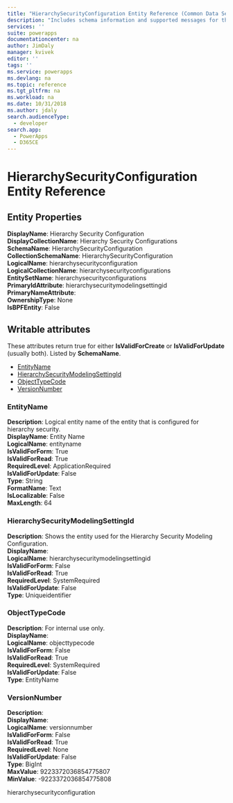 ```yaml
---
title: "HierarchySecurityConfiguration Entity Reference (Common Data Service)| Microsoft Docs"
description: "Includes schema information and supported messages for the HierarchySecurityConfiguration entity."
services: ''
suite: powerapps
documentationcenter: na
author: JimDaly
manager: kvivek
editor: ''
tags: ''
ms.service: powerapps
ms.devlang: na
ms.topic: reference
ms.tgt_pltfrm: na
ms.workload: na
ms.date: 10/31/2018
ms.author: jdaly
search.audienceType: 
  - developer
search.app: 
  - PowerApps
  - D365CE
---
```

# HierarchySecurityConfiguration Entity Reference



## Entity Properties

**DisplayName**: Hierarchy Security Configuration<br />
**DisplayCollectionName**: Hierarchy Security Configurations<br />
**SchemaName**: HierarchySecurityConfiguration<br />
**CollectionSchemaName**: HierarchySecurityConfiguration<br />
**LogicalName**: hierarchysecurityconfiguration<br />
**LogicalCollectionName**: hierarchysecurityconfigurations<br />
**EntitySetName**: hierarchysecurityconfigurations<br />
**PrimaryIdAttribute**: hierarchysecuritymodelingsettingid<br />
**PrimaryNameAttribute**: <br />
**OwnershipType**: None<br />
**IsBPFEntity**: False<br />
<a name="writable-attributes"></a>

## Writable attributes

These attributes return true for either **IsValidForCreate** or **IsValidForUpdate** (usually both). Listed by **SchemaName**.

- [EntityName](#BKMK_EntityName)
- [HierarchySecurityModelingSettingId](#BKMK_HierarchySecurityModelingSettingId)
- [ObjectTypeCode](#BKMK_ObjectTypeCode)
- [VersionNumber](#BKMK_VersionNumber)


### <a name="BKMK_EntityName"></a> EntityName

**Description**: Logical entity name of the entity that is configured for hierarchy security.<br />
**DisplayName**: Entity Name<br />
**LogicalName**: entityname<br />
**IsValidForForm**: True<br />
**IsValidForRead**: True<br />
**RequiredLevel**: ApplicationRequired<br />
**IsValidForUpdate**: False<br />
**Type**: String<br />
**FormatName**: Text<br />
**IsLocalizable**: False<br />
**MaxLength**: 64


### <a name="BKMK_HierarchySecurityModelingSettingId"></a> HierarchySecurityModelingSettingId

**Description**: Shows the entity used for the Hierarchy Security Modeling Configuration.<br />
**DisplayName**: <br />
**LogicalName**: hierarchysecuritymodelingsettingid<br />
**IsValidForForm**: False<br />
**IsValidForRead**: True<br />
**RequiredLevel**: SystemRequired<br />
**IsValidForUpdate**: False<br />
**Type**: Uniqueidentifier<br />


### <a name="BKMK_ObjectTypeCode"></a> ObjectTypeCode

**Description**: For internal use only.<br />
**DisplayName**: <br />
**LogicalName**: objecttypecode<br />
**IsValidForForm**: False<br />
**IsValidForRead**: True<br />
**RequiredLevel**: SystemRequired<br />
**IsValidForUpdate**: False<br />
**Type**: EntityName<br />


### <a name="BKMK_VersionNumber"></a> VersionNumber

**Description**: <br />
**DisplayName**: <br />
**LogicalName**: versionnumber<br />
**IsValidForForm**: False<br />
**IsValidForRead**: True<br />
**RequiredLevel**: None<br />
**IsValidForUpdate**: False<br />
**Type**: BigInt<br />
**MaxValue**: 9223372036854775807<br />
**MinValue**: -9223372036854775808<br />


hierarchysecurityconfiguration

